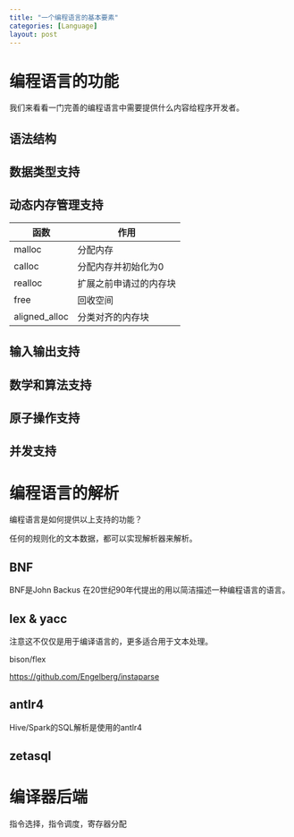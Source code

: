 ```yaml
---
title: "一个编程语言的基本要素"
categories: [Language]
layout: post
---
```


# 编程语言的功能

我们来看看一门完善的编程语言中需要提供什么内容给程序开发者。

## 语法结构

## 数据类型支持

## 动态内存管理支持

函数 | 作用
----|----
malloc | 分配内存
calloc | 分配内存并初始化为0
realloc | 扩展之前申请过的内存块
free | 回收空间
aligned_alloc | 分类对齐的内存块

## 输入输出支持

## 数学和算法支持

## 原子操作支持

## 并发支持


# 编程语言的解析

编程语言是如何提供以上支持的功能？

任何的规则化的文本数据，都可以实现解析器来解析。

## BNF

BNF是John Backus 在20世纪90年代提出的用以简洁描述一种编程语言的语言。

## lex & yacc

注意这不仅仅是用于编译语言的，更多适合用于文本处理。

bison/flex


https://github.com/Engelberg/instaparse

## antlr4

Hive/Spark的SQL解析是使用的antlr4


## zetasql

# 编译器后端

指令选择，指令调度，寄存器分配